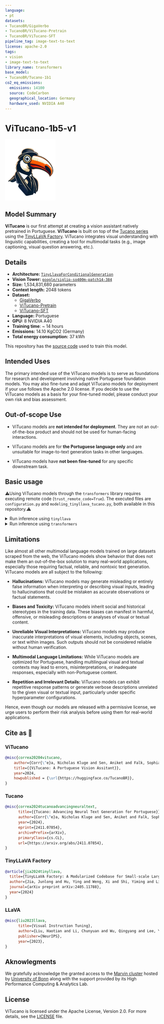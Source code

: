 ```yaml
---
language:
- pt
datasets:
- TucanoBR/GigaVerbo
- TucanoBR/ViTucano-Pretrain
- TucanoBR/ViTucano-SFT
pipeline_tag: image-text-to-text
license: apache-2.0
tags:
- vision
- image-text-to-text
library_name: transformers
base_model:
- TucanoBR/Tucano-1b1
co2_eq_emissions:
  emissions: 14100
  source: CodeCarbon
  geographical_location: Germany
  hardware_used: NVIDIA A40
---
```

# ViTucano-1b5-v1

<img src="../../img/ViTucano-logo.png" alt="Uma ilustração de um tucano usando um elegante terno. O tucano está olhando para o lado, o que mostra o monóculo em seu olho direito." height="200">

## Model Summary

**ViTucano** is our first attempt at creating a vision assistant natively pretrained in Portuguese. **ViTucano** is built on top of the [Tucano series](https://arxiv.org/abs/2411.07854) using the [TinyLLaVA Factory](https://arxiv.org/abs/2405.11788). ViTucano integrates visual understanding with linguistic capabilities, creating a tool for multimodal tasks (e.g., image captioning, visual question answering, etc.).

## Details

- **Architecture:** [`TinyLlavaForConditionalGeneration`](https://github.com/Nkluge-correa/TinyLLaVA_Factory/blob/main/tinyllava/model/modeling_tinyllava.py)
- **Vision Tower:** [`google/siglip-so400m-patch14-384`](https://huggingface.co/google/siglip-so400m-patch14-384)
- **Size:** 1,534,831,680 parameters
- **Context length:** 2048 tokens
- **Dataset:**
  - [GigaVerbo](https://huggingface.co/datasets/TucanoBR/GigaVerbo)
  - [ViTucano-Pretrain](https://huggingface.co/datasets/TucanoBR/ViTucano-Pretrain)
  - [ViTucano-SFT](https://huggingface.co/datasets/TucanoBR/ViTucano-SFT)
- **Language:** Portuguese
- **GPU:** 8 NVIDIA A40
- **Training time**: ~ 14 hours
- **Emissions:** 14.10 KgCO2 (Germany)
- **Total energy consumption:** 37 kWh

This repository has the [source code](https://github.com/Nkluge-correa/TinyLLaVA_Factory) used to train this model.

## Intended Uses

The primary intended use of the ViTucano models is to serve as foundations for research and development involving native Portuguese foundation models. You may also fine-tune and adapt ViTucano models for deployment if your use follows the Apache 2.0 license. If you decide to use the ViTucano models as a basis for your fine-tuned model, please conduct your own risk and bias assessment.

## Out-of-scope Use

- ViTucano models are **not intended for deployment**. They are not an out-of-the-box product and should not be used for human-facing interactions.

- ViTucano models are for **the Portuguese language only** and are unsuitable for image-to-text generation tasks in other languages.

- ViTucano models have **not been fine-tuned** for any specific downstream task.

## Basic usage

⚠️Using ViTucano models through the `transformers` library requires executing remote code (`trust_remote_code=True`). The executed files are `configuration.py` and `modeling_tinyllava_tucano.py`, both available in this repository.⚠️

<details>
<summary>Run inference using <code>tinyllava</code></summary>

```python
from tinyllava.eval.run_tiny_llava import eval_model

model_path = "TucanoBR/ViTucano-1b5-v1"
prompt = "Quais os principais elementos dessa imagem?"
image_file = "https://raw.githubusercontent.com/Nkluge-correa/TinyLLaVA_Factory/refs/heads/main/assets/sample.jpg"
conv_mode = "llama"

args = type('Args', (), {
    "model_path": model_path,
    "model": None,
    "query": prompt,
    "conv_mode": conv_mode,
    "image_file": image_file,
    "sep": ",",
    "temperature": 0,
    "top_p": None,
    "num_beams": 1,
    "max_new_tokens": 512
})()

eval_model(args)
```
</details>

<details>
<summary>Run inference using <code>transformers</code></summary>

```python
from transformers import AutoTokenizer, AutoModelForCausalLM
import torch

model_path = "TucanoBR/ViTucano-1b5-v1"
device = torch.device("cuda" if torch.cuda.is_available() else "cpu")

model = AutoModelForCausalLM.from_pretrained(
  model_path, 
  #torch_dtype=torch.bfloat16, # for optimized inference  🚀
  #attn_implementation="flash_attention_2" # for optimized inference  🚀
  trust_remote_code=True)
model.to(device)

tokenizer = AutoTokenizer.from_pretrained(model_path)
prompt = "Quais são as coisas com as quais devo ter cuidado quando estiver aqui?"
image_file="https://raw.githubusercontent.com/Nkluge-correa/TinyLLaVA_Factory/refs/heads/main/assets/sample.jpg"
output_text, _ = model.chat(prompt=prompt, image=image_file, tokenizer=tokenizer)

print(output_text)
```
</details>

## Limitations

Like almost all other multimodal language models trained on large datasets scraped from the web, the ViTucano models show behavior that does not make them an out-of-the-box solution to many real-world applications, especially those requiring factual, reliable, and nontoxic text generation. ViTucano models are all subject to the following:

- **Hallucinations:** ViTucano models may generate misleading or entirely false information when interpreting or describing visual inputs, leading to hallucinations that could be mistaken as accurate observations or factual statements.

- **Biases and Toxicity:** ViTucano models inherit social and historical stereotypes in the training data. These biases can manifest in harmful, offensive, or misleading descriptions or analyses of visual or textual content.

- **Unreliable Visual Interpretations:** ViTucano models may produce inaccurate interpretations of visual elements, including objects, scenes, or text within images. Such outputs should not be considered reliable without human verification.

- **Multimodal Language Limitations:** While ViTucano models are optimized for Portuguese, handling multilingual visual and textual contexts may lead to errors, misinterpretations, or inadequate responses, especially with non-Portuguese content.

- **Repetition and Irrelevant Details:** ViTucano models can exhibit repetitive response patterns or generate verbose descriptions unrelated to the given visual or textual input, particularly under specific hyperparameter configurations.

Hence, even though our models are released with a permissive license, we urge users to perform their risk analysis before using them for real-world applications.

## Cite as 🤗

### ViTucano

```bibtex
@misc{correa20204vitucano,
    author={Corr{\^e}a, Nicholas Kluge and Sen, Aniket and Falk, Sophia and Fatimah, Shiza},
    title={{ViTucano: A Portuguese Vision Assitant}},
    year=2024,
    howpublished = {\url{https://huggingface.co/TucanoBR}},
}
```

### Tucano

```bibtex
@misc{correa2024tucanoadvancingneuraltext,
      title={{Tucano: Advancing Neural Text Generation for Portuguese}}, 
      author={Corr{\^e}a, Nicholas Kluge and Sen, Aniket and Falk, Sophia and Fatimah, Shiza},
      year={2024},
      eprint={2411.07854},
      archivePrefix={arXiv},
      primaryClass={cs.CL},
      url={https://arxiv.org/abs/2411.07854}, 
}
```

### TinyLLaVA Factory

```bibtex
@article{jia2024tinyllava,
  title={TinyLLaVA Factory: A Modularized Codebase for Small-scale Large Multimodal Models},
  author={Jia, Junlong and Hu, Ying and Weng, Xi and Shi, Yiming and Li, Miao and Zhang, Xingjian and Zhou, Baichuan and Liu, Ziyu and Luo, Jie and Huang, Lei and Wu, Ji},
  journal={arXiv preprint arXiv:2405.11788},
  year={2024}
}
```

### LLaVA

```bibtex
@misc{liu2023llava,
      title={Visual Instruction Tuning}, 
      author={Liu, Haotian and Li, Chunyuan and Wu, Qingyang and Lee, Yong Jae},
      publisher={NeurIPS},
      year={2023},
}
```

## Aknowlegments

We gratefully acknowledge the granted access to the [Marvin cluster](https://www.hpc.uni-bonn.de/en/systems/marvin) hosted by [University of Bonn](https://www.uni-bonn.de/en) along with the support provided by its High Performance Computing \& Analytics Lab.

## License

ViTucano is licensed under the Apache License, Version 2.0. For more details, see the [LICENSE](../../LICENSE) file.
